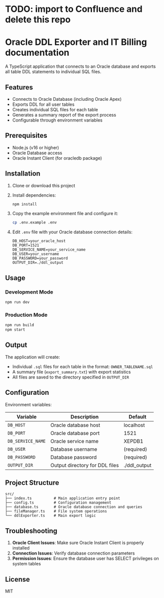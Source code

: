 # TODO: import to Confluence and delete this repo
# Oracle DDL Exporter and IT Billing documentation

A TypeScript application that connects to an Oracle database and exports all table DDL statements to individual SQL files.

## Features

- Connects to Oracle Database (including Oracle Apex)
- Exports DDL for all user tables
- Creates individual SQL files for each table
- Generates a summary report of the export process
- Configurable through environment variables

## Prerequisites

- Node.js (v16 or higher)
- Oracle Database access
- Oracle Instant Client (for oracledb package)

## Installation

1. Clone or download this project
2. Install dependencies:
   ```bash
   npm install
   ```

3. Copy the example environment file and configure it:
   ```bash
   cp .env.example .env
   ```

4. Edit `.env` file with your Oracle database connection details:
   ```
   DB_HOST=your_oracle_host
   DB_PORT=1521
   DB_SERVICE_NAME=your_service_name
   DB_USER=your_username
   DB_PASSWORD=your_password
   OUTPUT_DIR=./ddl_output
   ```

## Usage

### Development Mode
```bash
npm run dev
```

### Production Mode
```bash
npm run build
npm start
```

## Output

The application will create:
- Individual `.sql` files for each table in the format: `OWNER_TABLENAME.sql`
- A summary file (`export_summary.txt`) with export statistics
- All files are saved to the directory specified in `OUTPUT_DIR`

## Configuration

Environment variables:

| Variable | Description | Default |
|----------|-------------|---------|
| `DB_HOST` | Oracle database host | localhost |
| `DB_PORT` | Oracle database port | 1521 |
| `DB_SERVICE_NAME` | Oracle service name | XEPDB1 |
| `DB_USER` | Database username | (required) |
| `DB_PASSWORD` | Database password | (required) |
| `OUTPUT_DIR` | Output directory for DDL files | ./ddl_output |

## Project Structure

```
src/
├── index.ts          # Main application entry point
├── config.ts         # Configuration management
├── database.ts       # Oracle database connection and queries
├── fileManager.ts    # File system operations
└── ddlExporter.ts    # Main export logic
```

## Troubleshooting

1. **Oracle Client Issues**: Make sure Oracle Instant Client is properly installed
2. **Connection Issues**: Verify database connection parameters
3. **Permission Issues**: Ensure the database user has SELECT privileges on system tables

## License

MIT
